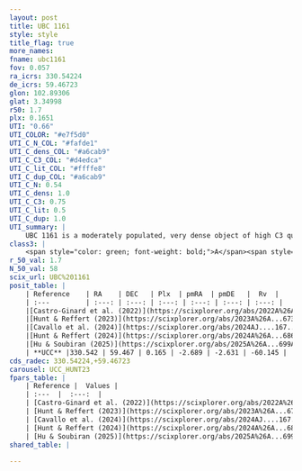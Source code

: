 ```yaml
---
layout: post
title: UBC 1161
style: style
title_flag: true
more_names: 
fname: ubc1161
fov: 0.057
ra_icrs: 330.54224
de_icrs: 59.46723
glon: 102.89306
glat: 3.34998
r50: 1.7
plx: 0.1651
UTI: "0.66"
UTI_COLOR: "#e7f5d0"
UTI_C_N_COL: "#fafde1"
UTI_C_dens_COL: "#a6cab9"
UTI_C_C3_COL: "#d4edca"
UTI_C_lit_COL: "#ffffe8"
UTI_C_dup_COL: "#a6cab9"
UTI_C_N: 0.54
UTI_C_dens: 1.0
UTI_C_C3: 0.75
UTI_C_lit: 0.5
UTI_C_dup: 1.0
UTI_summary: |
    UBC 1161 is a moderately populated, very dense object of high C3 quality. It was recently reported but it is moderately studied in the literature.
class3: |
    <span style="color: green; font-weight: bold;">A</span><span style="color: #FFC300; font-weight: bold;">B</span>
r_50_val: 1.7
N_50_val: 58
scix_url: UBC%201161
posit_table: |
    | Reference    | RA    | DEC   | Plx  | pmRA  | pmDE   |  Rv  |
    | :---         | :---: | :---: | :---: | :---: | :---: | :---: |
    |[Castro-Ginard et al. (2022)](https://scixplorer.org/abs/2022A%26A...661A.118C) | 330.53 | 59.48 | 0.14 | -2.71 | -2.63 | -60.32 |
    |[Hunt & Reffert (2023)](https://scixplorer.org/abs/2023A%26A...673A.114H) | 330.523 | 59.458 | 0.172 | -2.712 | -2.625 | -60.175 |
    |[Cavallo et al. (2024)](https://scixplorer.org/abs/2024AJ....167...12C) | 330.54 | 59.474 | 0.163 | -- | -- | -- |
    |[Hunt & Reffert (2024)](https://scixplorer.org/abs/2024A%26A...686A..42H) | 330.523 | 59.458 | 0.172 | -2.712 | -2.625 | -60.175 |
    |[Hu & Soubiran (2025)](https://scixplorer.org/abs/2025A%26A...699A.246H) | 330.54 | 59.474 | -- | -- | -- | -- |
    | **UCC** |330.542 | 59.467 | 0.165 | -2.689 | -2.631 | -60.145 | 
cds_radec: 330.54224,+59.46723
carousel: UCC_HUNT23
fpars_table: |
    | Reference |  Values |
    | :---  |  :---:  |
    | [Castro-Ginard et al. (2022)](https://scixplorer.org/abs/2022A%26A...661A.118C) | `AV=2.261, Dist=6959, logAge=8.567` |
    | [Hunt & Reffert (2023)](https://scixplorer.org/abs/2023A%26A...673A.114H) | `AV50=2.835, diffAV50=1.737, MOD50=13.684, logAge50=8.417` |
    | [Cavallo et al. (2024)](https://scixplorer.org/abs/2024AJ....167...12C) | `AV50=2.89, dMod50=13.24, logAge50=8.7, [Fe/H]50=-0.69` |
    | [Hunt & Reffert (2024)](https://scixplorer.org/abs/2024A%26A...686A..42H) | `MassJ=1024.65` |
    | [Hu & Soubiran (2025)](https://scixplorer.org/abs/2025A%26A...699A.246H) | `MA22=-0.09, MA23f=-0.56, MA23g=-0.29, MZ23=-0.22, MK24=-0.28, MF24=-0.38` |
shared_table: |
    
---
```

